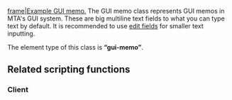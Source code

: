 [frame|Example GUI memo.](/docs/image:gui-memo.png.md "wikilink") The GUI memo class represents GUI memos in MTA's GUI system. These are big multiline text fields to what you can type text by default. It is recommended to use [edit fields](/Element/GUI/Edit_field.md "wikilink") for smaller text inputting.

The element type of this class is **“gui-memo”**.

Related scripting functions
---------------------------

### Client
